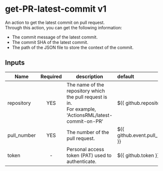 # get-PR-latest-commit v1
An action to get the latest commit on pull request. <BR/>
Through this action, you can get the following information:
* The commit message of the latest commit.
* The commit SHA of the latest commit.
* The path of the JSON file to store the context of the commit.

## Inputs
|Name   |Required   |description   |default   |
|--------------|:----:|------------------------------------------------------------------------------------------------------------|:-----------------------------------------|
|repository    |YES   |The name of the repository which the pull request is in. <BR/>For example, 'ActionsRML/latest-commit-on-PR' |${{ github.repository }}                  |
|pull_number   |YES   |The number of the pull request.                                                                             |${{ github.event.pull_request.number }}   |
|token         |-     |Personal access token (PAT) used to authenticate.                                                           |${{ github.token }}                       |
